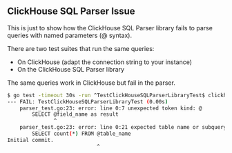 ## ClickHouse SQL Parser Issue

This is just to show how the ClickHouse SQL Parser library fails to parse queries with named parameters (@ syntax).

There are two test suites that run the same queries:
- On ClickHouse (adapt the connection string to your instance)
- On the ClickHouse SQL Parser library

The same queries work in ClickHouse but fail in the parser.


```bash
$ go test -timeout 30s -run ^TestClickHouseSQLParserLibraryTest$ clickhouse-parser-test -count 1
--- FAIL: TestClickHouseSQLParserLibraryTest (0.00s)
    parser_test.go:23: error: line 0:7 unexpected token kind: @
        SELECT @field_name as result
               ^
    parser_test.go:23: error: line 0:21 expected table name or subquery, got @
        SELECT count(*) FROM @table_name
Initial commit.
                             ^
```